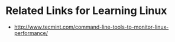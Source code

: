 # Related Links for Learning Linux

- http://www.tecmint.com/command-line-tools-to-monitor-linux-performance/
